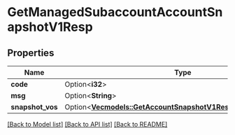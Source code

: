 # GetManagedSubaccountAccountSnapshotV1Resp

## Properties

Name | Type | Description | Notes
------------ | ------------- | ------------- | -------------
**code** | Option<**i32**> |  | [optional]
**msg** | Option<**String**> |  | [optional]
**snapshot_vos** | Option<[**Vec<models::GetAccountSnapshotV1RespSnapshotVosInner>**](GetAccountSnapshotV1Resp_snapshotVos_inner.md)> |  | [optional]

[[Back to Model list]](../README.md#documentation-for-models) [[Back to API list]](../README.md#documentation-for-api-endpoints) [[Back to README]](../README.md)


